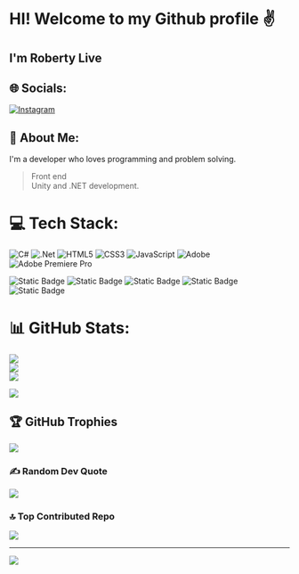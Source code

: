 # HI! Welcome to my Github profile :v:
## I'm Roberty Live
## 🌐 Socials:
[![Instagram](https://img.shields.io/badge/Instagram-%23E4405F.svg?logo=Instagram&logoColor=white)](https://instagram.com/eu_robertty) 

## 💫 About Me:
I'm a developer who loves programming and problem solving.

> Front end <br>
> Unity and .NET development.<br>

# 💻 Tech Stack:
![C#](https://img.shields.io/badge/c%23-%23239120.svg?style=for-the-badge&logo=csharp&logoColor=white) 
![.Net](https://img.shields.io/badge/.NET-5C2D91?style=for-the-badge&logo=.net&logoColor=white) 
![HTML5](https://img.shields.io/badge/html5-%23E34F26.svg?style=for-the-badge&logo=html5&logoColor=white) 
![CSS3](https://img.shields.io/badge/css3-%231572B6.svg?style=for-the-badge&logo=css3&logoColor=white) 
![JavaScript](https://img.shields.io/badge/javascript-%23323330.svg?style=for-the-badge&logo=javascript&logoColor=%23F7DF1E) 
![Adobe](https://img.shields.io/badge/adobe-%23FF0000.svg?style=for-the-badge&logo=adobe&logoColor=white) 
![Adobe Premiere Pro](https://img.shields.io/badge/Adobe%20Premiere%20Pro-9999FF.svg?style=for-the-badge&logo=Adobe%20Premiere%20Pro&logoColor=white)

![Static Badge](https://img.shields.io/badge/.NET-darkblue?style=for-the-badge&logoColor=white)
![Static Badge](https://img.shields.io/badge/C%23-purple?style=for-the-badge&logoColor=white)
![Static Badge](https://img.shields.io/badge/HTML-orange?style=for-the-badge&logoColor=white)
![Static Badge](https://img.shields.io/badge/CSS-blue?style=for-the-badge&logoColor=white)
![Static Badge](https://img.shields.io/badge/JavaScript-yellow?style=for-the-badge&logoColor=white)




# 📊 GitHub Stats:
![](https://github-readme-stats.vercel.app/api?username=RobertyLive&theme=blue_navy&hide_border=true&include_all_commits=true&count_private=false)<br/>
![](https://github-readme-streak-stats.herokuapp.com/?user=RobertyLive&theme=blue_navy&hide_border=true)<br/>
![](https://github-readme-stats.vercel.app/api/top-langs/?username=RobertyLive&theme=blue_navy&hide_border=true&include_all_commits=true&count_private=false&layout=compact)



[![](https://visitcount.itsvg.in/api?id=RobertyLive&icon=0&color=0)](https://visitcount.itsvg.in)







## 🏆 GitHub Trophies
![](https://github-profile-trophy.vercel.app/?username=RobertyLive&theme=radical&no-frame=false&no-bg=true&margin-w=4)

### ✍️ Random Dev Quote
![](https://quotes-github-readme.vercel.app/api?type=horizontal&theme=tokyonight)

### 🔝 Top Contributed Repo
![](https://github-contributor-stats.vercel.app/api?username=RobertyLive&limit=5&theme=dark&combine_all_yearly_contributions=true)

---
[![](https://visitcount.itsvg.in/api?id=RobertyLive&icon=2&color=8)](https://visitcount.itsvg.in)

<!-- Proudly created with GPRM ( https://gprm.itsvg.in ) -->



<!--
**RobertyLive/RobertyLive** is a ✨ _special_ ✨ repository because its `README.md` (this file) appears on your GitHub profile.

Here are some ideas to get you started:

- 🔭 I’m currently working on ...
- 🌱 I’m currently learning ...
- 👯 I’m looking to collaborate on ...
- 🤔 I’m looking for help with ...
- 💬 Ask me about ...
- 📫 How to reach me: ...
- 😄 Pronouns: ...
- ⚡ Fun fact: ...
-->
